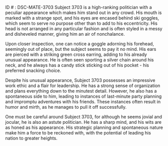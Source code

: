ID # : DSC-MATE-3703
Subject 3703 is a high-ranking politician with a peculiar appearance which makes him stand out in any crowd. His mouth is marked with a strange spot, and his eyes are encased behind ski goggles, which seem to serve no purpose other than to add to his eccentricity. His head is not arranged in any particular fashion and is often styled in a messy and disheveled manner, giving him an air of nonchalance.

Upon closer inspection, one can notice a goggle adorning his forehead, seemingly out of place, but the subject seems to pay it no mind. His ears are pierced with a striking green cross earring, adding to his already unusual appearance. He is often seen sporting a silver chain around his neck, and he always has a candy stick sticking out of his pocket - his preferred snacking choice.

Despite his unusual appearance, Subject 3703 possesses an impressive work ethic and a flair for leadership. He has a strong sense of organization and plans everything down to the minutest detail. However, he also has a spontaneous side to him, leading to instances of last-minute party planning and impromptu adventures with his friends. These instances often result in humor and mirth, as he manages to pull it off successfully.

One must be careful around Subject 3703, for although he seems jovial and jocular, he is also an astute politician. He has a sharp mind, and his wits are as honed as his appearance. His strategic planning and spontaneous nature make him a force to be reckoned with, with the potential of leading his nation to greater heights.